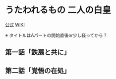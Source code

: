# うたわれるもの 二人の白皇

[公式](https://utawarerumono.jp/) 
[WIKI](https://ja.wikipedia.org/wiki/%E3%81%86%E3%81%9F%E3%82%8F%E3%82%8C%E3%82%8B%E3%82%82%E3%81%AE_%E4%BA%8C%E4%BA%BA%E3%81%AE%E7%99%BD%E7%9A%87) 

※ タイトルはAパートの開始直後or少し経ってから？

## 第一話「鉄扇と共に」

## 第二話「覚悟の在処」
